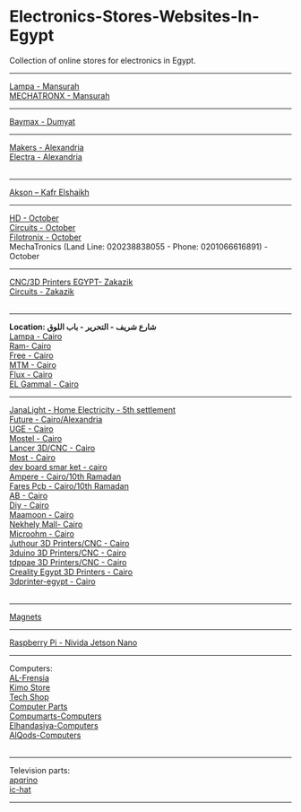 # Electronics-Stores-Websites-In-Egypt
Collection of online stores for electronics in Egypt.<br>

---

[Lampa - Mansurah](https://lampatronics.com/)<br>
[MECHATRONX - Mansurah](https://mecha-tronx.com/)<br>

---

[Baymax - Dumyat](http://www.baymax-estore.com/)<br>

---

[Makers - Alexandria](https://makerselectronics.com/)<br>
[Electra - Alexandria](https://electra.store/)<br><br>

---

[Akson – Kafr Elshaikh](https://aksonelectronics.com/)<br>

---

[HD - October](https://hdelectronicseg.com/)<br>
[Circuits - October](https://circuits-elec.com/)<br>
[Filotronix - October](https://www.filotronix.com/)<br>
MechaTronics (Land Line: 020238838055 - Phone: 0201066616891) - October<br>

---

[CNC/3D Printers EGYPT- Zakazik](https://cncegy.com/)<br>
[Circuits - Zakazik](https://circuit-electronics.com/)<br><br>

---

**Location: شارع شريف - التحرير - باب اللوق**
<br>
[Lampa - Cairo](https://lampatronics.com/)<br>
[Ram- Cairo](https://www.ram-e-shop.com/)<br>
[Free - Cairo](https://free-electronic.com/)<br>
[MTM - Cairo](https://mtm-electronic.com/)<br>
[Flux - Cairo](https://fluxelectronix.com/)<br>
[EL Gammal - Cairo](http://www.elgammalelectronics.com/)<br>

---

[JanaLight - Home Electricity - 5th settlement](https://janalight.com/)<br>
[Future - Cairo/Alexandria](https://store.fut-electronics.com/)<br>
[UGE - Cairo](https://uge-one.com/)<br>
[Mostel - Cairo](https://mostelectronic.com/)<br>
[Lancer 3D/CNC - Cairo](https://lancer3d.com/)<br>
[Most - Cairo](https://alamirstore.com/)<br>
[dev board smar ket - cairo](https://devboardsmarket.com/)<br>
[Ampere - Cairo/10th Ramadan](https://www.ampere-electronics.com/)<br>
[Fares Pcb - Cairo/10th Ramadan](https://fares-pcb.com/)<br>
[AB - Cairo](https://ab-eshop.store.link/)<br>
[Diy - Cairo](https://diyelectronicsegypt.com/)<br>
[Maamoon - Cairo](https://www.maamoon.com/)<br>
[Nekhely Mall- Cairo](https://www.elnekhely.com/)<br>
[Microohm - Cairo](https://microohm-eg.com/)<br>
[Juthour 3D Printers/CNC - Cairo](https://www.juthour-tech.com/)<br>
[3duino 3D Printers/CNC - Cairo](https://www.3duino.com/)<br>
[tdppae 3D Printers/CNC - Cairo](https://tdppae.com/)<br>
[Creality Egypt 3D Printers - Cairo](https://www.crealityegypt.com/)<br>
[3dprinter-egypt - Cairo](https://3dprinter-egypt.com/)<br><br>

---

[Magnets](https://www.facebook.com/4Magnet)<br>

---

[Raspberry Pi - Nivida Jetson Nano](https://www.facebook.com/rpegypt20)<br>

---

Computers:<br>
[AL-Frensia](https://alfrensia.com/en/)<br>
[Kimo Store](https://kimostore.net/)<br>
[Tech Shop](https://techshopeg.com/)<br>
[Computer Parts](https://www.almasrya.net/)<br>
[Compumarts-Computers](https://www.compumarts.com/)<br>
[Elhandasiya-Computers](https://elhandasiya.com/)<br>
[AlQods-Computers](https://offercomputer.com/)<br><br>

---

Television parts:<br>
[apqrino](https://apqrino.com/)<br>
[ic-hat](https://ic-hat.com/ar/)<br>

---
